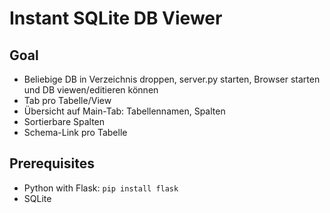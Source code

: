 # Instant SQLite DB Viewer

## Goal
- Beliebige DB in Verzeichnis droppen, server.py starten, Browser starten und DB viewen/editieren können
- Tab pro Tabelle/View
- Übersicht auf Main-Tab: Tabellennamen, Spalten
- Sortierbare Spalten
- Schema-Link pro Tabelle

## Prerequisites
* Python with Flask: `pip install flask`
* SQLite
